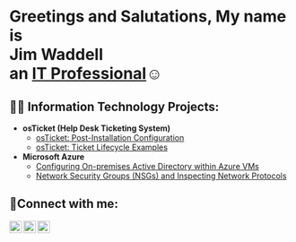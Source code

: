<h1>Greetings and Salutations, My name is<br>
  Jim Waddell <br>
  an <a href="https://www.linkedin.com/in/james-waddell-904016282/">IT Professional</a>☺</h1>

<h2>👨‍💻 Information Technology Projects:</h2>

- <b>osTicket (Help Desk Ticketing System)</b>
  - [osTicket: Post-Installation Configuration](https://github.com/jwaddell14641/jwaddell14641/blob/main/README.md)
  - [osTicket: Ticket Lifecycle Examples](https://github.com/jwaddell14641/jwaddell14641/blob/main/README.md)
- <b>Microsoft Azure</b>
  - [Configuring On-premises Active Directory within Azure VMs](https://github.com/jwaddell14641/jwaddell14641/blob/main/README.md)
  - [Network Security Groups (NSGs) and Inspecting Network Protocols](https://github.com/jwaddell14641/azure-network-protocols)

<h2>🤳Connect with me:</h2>

[<img align="left" alt="Josh | Twitter" width="22px" src="https://cdn.jsdelivr.net/npm/simple-icons@v3/icons/twitter.svg" />][twitter]
[<img align="left" alt="Josh | LinkedIn" width="22px" src="https://cdn.jsdelivr.net/npm/simple-icons@v3/icons/linkedin.svg" />][linkedin]
[<img align="left" alt="Josh | Instagram" width="22px" src="https://cdn.jsdelivr.net/npm/simple-icons@v3/icons/instagram.svg" />][instagram]

[twitter]: https://twitter.com/jwaddell14641
[instagram]: https://www.instagram.com/
[linkedin]: https://www.linkedin.com/in/james-waddell-904016282/
